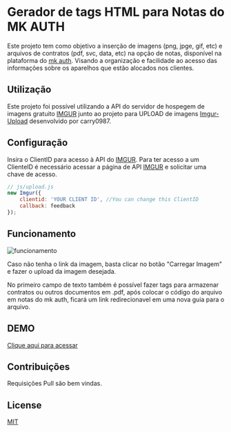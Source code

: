 # Gerador de tags HTML para Notas do MK AUTH

Este projeto tem como objetivo a inserção de imagens (png, jpge, gif, etc) e arquivos de contratos (pdf, svc, data, etc) na opção de notas, disponível na plataforma do [mk auth](https://mk-auth.com.br/). Visando a organização e facilidade ao acesso das informações sobre os aparelhos que estão alocados nos clientes.


## Utilização

Este projeto foi possível utilizando a API do servidor de hospegem de imagens gratuito [IMGUR](https://imgur.com/) junto ao projeto para UPLOAD de imagens [Imgur-Upload](https://github.com/carry0987/Imgur-Upload) desenvolvido por carry0987.

## Configuração

Insira o ClientID para acesso à API do [IMGUR](https://api.imgur.com/). Para ter acesso a um ClienteID é necessário acessar a página de API [IMGUR](https://api.imgur.com/) e solicitar uma chave de acesso.

```javascript
// js/upload.js
new Imgur({
    clientid: 'YOUR CLIENT ID', //You can change this ClientID
    callback: feedback
});
```

## Funcionamento

![funcionamento](https://i.imgur.com/mPbomN5.gif)

Caso não tenha o link da imagem, basta clicar no botão "Carregar Imagem" e fazer o upload da imagem desejada.

No primeiro campo de texto também é possível fazer tags para armazenar contratos ou outros documentos em .pdf, após colocar o código do arquivo em notas do mk auth, ficará um link redirecionavel em uma nova guia para o arquivo.

## DEMO
[Clique aqui para acessar](https://fastwpp.000webhostapp.com/Index.html)

## Contribuições
Requisições Pull são bem vindas.

## License
[MIT](https://choosealicense.com/licenses/mit/)
